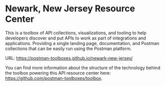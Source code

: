 # Newark, New Jersey Resource Center
This is a toolbox of API collections, visualizations, and tooling to help developers discover and put APIs to work as part of integrations and applications. Providing a single landing page, documentation, and Postman collections that can be easily run using the Postman platform.

URL: https://postman-toolboxes.github.io/newark-new-jersey/

You can find more information about the structure of the technology behind the toolbox powering this API resource center here: https://github.com/postman-toolboxes/toolbox.
